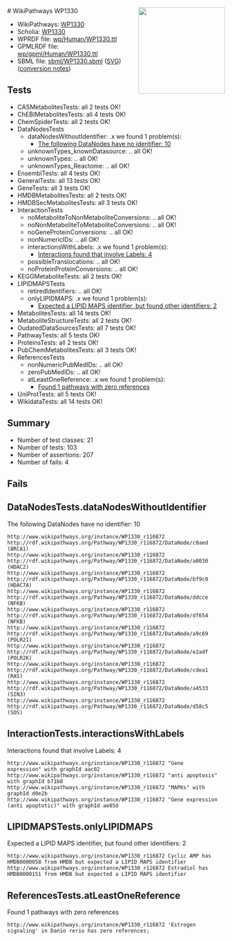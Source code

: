 <img style="float: right; width: 200px" src="../logo.png" />
# WikiPathways WP1330

* WikiPathways: [WP1330](https://identifiers.org/wikipathways:WP1330)
* Scholia: [WP1330](https://scholia.toolforge.org/wikipathways/WP1330)
* WPRDF file: [wp/Human/WP1330.ttl](../wp/Human/WP1330.ttl)
* GPMLRDF file: [wp/gpml/Human/WP1330.ttl](../wp/gpml/Human/WP1330.ttl)
* SBML file: [sbml/WP1330.sbml](../sbml/WP1330.sbml) ([SVG](../sbml/WP1330.svg)) ([conversion notes](../sbml/WP1330.txt))

## Tests
* CASMetabolitesTests: all 2 tests OK!
* ChEBIMetabolitesTests: all 4 tests OK!
* ChemSpiderTests: all 2 tests OK!
* DataNodesTests
    * dataNodesWithoutIdentifier: .x we found 1 problem(s):
        * [The following DataNodes have no identifier: 10](#8792c490)
    * unknownTypes_knownDatasource: .. all OK!
    * unknownTypes: .. all OK!
    * unknownTypes_Reactome: .. all OK!
* EnsemblTests: all 4 tests OK!
* GeneralTests: all 13 tests OK!
* GeneTests: all 3 tests OK!
* HMDBMetabolitesTests: all 2 tests OK!
* HMDBSecMetabolitesTests: all 3 tests OK!
* InteractionTests
    * noMetaboliteToNonMetaboliteConversions: .. all OK!
    * noNonMetaboliteToMetaboliteConversions: .. all OK!
    * noGeneProteinConversions: .. all OK!
    * nonNumericIDs: .. all OK!
    * interactionsWithLabels: .x we found 1 problem(s):
        * [Interactions found that involve Labels: 4](#630d267b)
    * possibleTranslocations: .. all OK!
    * noProteinProteinConversions: .. all OK!
* KEGGMetaboliteTests: all 2 tests OK!
* LIPIDMAPSTests
    * retiredIdentifiers: .. all OK!
    * onlyLIPIDMAPS: .x we found 1 problem(s):
        * [Expected a LIPID MAPS identifier, but found other identifiers: 2](#48cc60b9)
* MetabolitesTests: all 14 tests OK!
* MetaboliteStructureTests: all 2 tests OK!
* OudatedDataSourcesTests: all 7 tests OK!
* PathwayTests: all 5 tests OK!
* ProteinsTests: all 2 tests OK!
* PubChemMetabolitesTests: all 3 tests OK!
* ReferencesTests
    * nonNumericPubMedIDs: .. all OK!
    * zeroPubMedIDs: .. all OK!
    * atLeastOneReference: .x we found 1 problem(s):
        * [Found 1 pathways with zero references](#35eb778e)
* UniProtTests: all 5 tests OK!
* WikidataTests: all 14 tests OK!


## Summary

* Number of test classes: 21
* Number of tests: 103
* Number of assertions: 207
* Number of fails: 4

## Fails

<a name="8792c490" />

## DataNodesTests.dataNodesWithoutIdentifier

The following DataNodes have no identifier: 10
```
http://www.wikipathways.org/instance/WP1330_r116872 http://rdf.wikipathways.org/Pathway/WP1330_r116872/DataNode/c0aed (BRCA1)
http://www.wikipathways.org/instance/WP1330_r116872 http://rdf.wikipathways.org/Pathway/WP1330_r116872/DataNode/a0030 (HDAC2)
http://www.wikipathways.org/instance/WP1330_r116872 http://rdf.wikipathways.org/Pathway/WP1330_r116872/DataNode/bf9c0 (HDAC7A)
http://www.wikipathways.org/instance/WP1330_r116872 http://rdf.wikipathways.org/Pathway/WP1330_r116872/DataNode/ddcce (NFKB)
http://www.wikipathways.org/instance/WP1330_r116872 http://rdf.wikipathways.org/Pathway/WP1330_r116872/DataNode/df654 (NFKB)
http://www.wikipathways.org/instance/WP1330_r116872 http://rdf.wikipathways.org/Pathway/WP1330_r116872/DataNode/a9c69 (POLR2I)
http://www.wikipathways.org/instance/WP1330_r116872 http://rdf.wikipathways.org/Pathway/WP1330_r116872/DataNode/e2adf (POLR2K)
http://www.wikipathways.org/instance/WP1330_r116872 http://rdf.wikipathways.org/Pathway/WP1330_r116872/DataNode/cdea1 (RAS)
http://www.wikipathways.org/instance/WP1330_r116872 http://rdf.wikipathways.org/Pathway/WP1330_r116872/DataNode/a4533 (SIN3)
http://www.wikipathways.org/instance/WP1330_r116872 http://rdf.wikipathways.org/Pathway/WP1330_r116872/DataNode/d58c5 (SOS)
```

<a name="630d267b" />

## InteractionTests.interactionsWithLabels

Interactions found that involve Labels: 4
```
http://www.wikipathways.org/instance/WP1330_r116872 "Gene 
expression" with graphId aac02
http://www.wikipathways.org/instance/WP1330_r116872 "anti apoptosis" with graphId b71b0
http://www.wikipathways.org/instance/WP1330_r116872 "MAPKs" with graphId d0e2b
http://www.wikipathways.org/instance/WP1330_r116872 "Gene expression
(anti apoptotic)" with graphId ae05d
```

<a name="48cc60b9" />

## LIPIDMAPSTests.onlyLIPIDMAPS

Expected a LIPID MAPS identifier, but found other identifiers: 2
```
http://www.wikipathways.org/instance/WP1330_r116872 Cyclic AMP has HMDB0000058 from HMDB but expected a LIPID MAPS identifier
http://www.wikipathways.org/instance/WP1330_r116872 Estradiol has HMDB0000151 from HMDB but expected a LIPID MAPS identifier
```

<a name="35eb778e" />

## ReferencesTests.atLeastOneReference

Found 1 pathways with zero references
```
http://www.wikipathways.org/instance/WP1330_r116872 'Estrogen signaling' in Danio rerio has zero references; 
```

